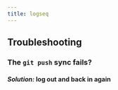 ```yaml
---
title: logseq
---
```


## **Troubleshooting**
### The `git push` sync fails?
#### _Solution:_ log out and back in again
